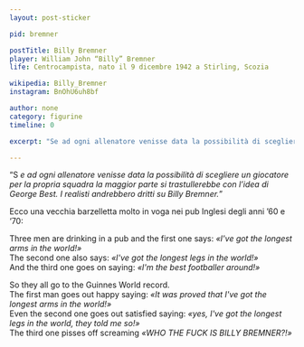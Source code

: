 ```yaml
---
layout: post-sticker

pid: bremner

postTitle: Billy Bremner
player: William John “Billy” Bremner
life: Centrocampista, nato il 9 dicembre 1942 a Stirling, Scozia

wikipedia: Billy_Bremner
instagram: BnOhU6uh8bf

author: none
category: figurine
timeline: 0

excerpt: "Se ad ogni allenatore venisse data la possibilità di scegliere un giocatore per la propria squadra la maggior parte si trastullerebbe con l’idea di George Best. I realisti andrebbero dritti su Billy Bremner."

---
```

“S _e ad ogni allenatore venisse data la possibilità di scegliere un giocatore per la propria squadra la maggior parte si trastullerebbe con l’idea di George Best. I realisti andrebbero dritti su Billy Bremner._”

Ecco una vecchia barzelletta molto in voga nei pub Inglesi degli anni ’60 e ‘70:


Three men are drinking in a pub and the first one says: _«I've got the longest arms in the world!»_
<br/>
The second one also says: _«I've got the longest legs in the world!»_
<br/>
And the third one goes on saying: _«I'm the best footballer around!»_

So they all go to the Guinnes World record.
<br/>
The first man goes out happy saying: _«It was proved that I've got the longest arms in the world!»_
<br/>
Even the second one goes out satisfied saying: _«yes, I've got the longest legs in the world, they told me so!»_
<br/>
The third one pisses off screaming *«WHO THE FUCK IS BILLY BREMNER?!»*
